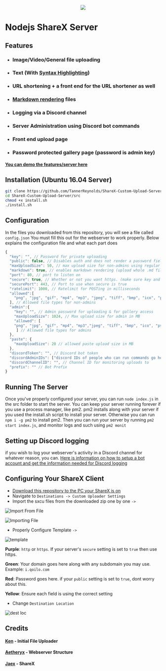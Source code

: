 <p align="center">
  <img src="https://qoilo.com/8yh8I9.gif">
</p>

# Nodejs ShareX Server
## Features

- ### Image/Video/General file uploading
- ### Text (With [Syntax Highlighting](https://highlightjs.org/))
- ### URL shortening + a front end for the URL shortener as well
- ### [Markdown rendering](https://github.com/jonschlinkert/remarkable) files
- ### Logging via a Discord channel
- ### Server Administration using Discord bot commands
- ### Front end upload page
- ### Password protected gallery page (password is admin key)

#### [You can demo the features/server here](http://155.138.230.9/)

## Installation (Ubuntu 16.04 Server)
```sh
git clone https://github.com/TannerReynolds/ShareX-Custom-Upload-Server.git
cd ShareX-Custom-Upload-Server/src
chmod +x install.sh
./install.sh
```

## Configuration

In the files you downloaded from this repository, you will see a file called `config.json` 
You must fill this out for the webserver to work properly. Below explains the configuration file and what each part does

```js
{
  "key": "", // Password for private uploading
  "public": false, // Disables auth and does not render a password field for /upload
  "maxUploadSize": 50, // max upload size for non-admins using regular key in MB
  "markdown": true, // enables markdown rendering (upload whole .md file for render)
  "port": 80, // port to listen on
  "secure": true, // Whether or not you want https. (make sure key and cert.pem are in src directory)
  "securePort": 443, // Port to use when secure is true
  "ratelimit": 1000, // Ratelimit for POSTing in milliseconds
  "allowed":[
    "png", "jpg", "gif", "mp4", "mp3", "jpeg", "tiff", "bmp", "ico", "psd", "eps", "raw", "cr2", "nef", "sr2", "orf", "svg", "wav", "webm", "aac", "flac", "ogg", "wma", "m4a", "gifv"
  ], // Allowed file types for non-admins
  "admin":{
    "key": "", // Admin password for uploading & for gallery access
    "maxUploadSize": 1024, // Max upload size for admin in MB
    "allowed": [
    "png", "jpg", "gif", "mp4", "mp3","jpeg", "tiff", "bmp", "ico", "psd", "eps", "raw", "cr2", "nef", "sr2", "orf", "svg", "wav", "webm", "aac", "flac", "ogg", "wma", "m4a", "gifv", "html"
     ] // Allowed file types for admins
  },
  "paste": {
    "maxUploadSize": 20 // allowed paste upload size in MB
  },
  "discordToken": "", // Discord bot token
  "discordAdminIDs": ["discord IDs of people who can run commands go here", "Like this"], // User IDs in an array
  "discordChannelID": "", // Channel ID for monitoring uploads to
  "prefix": "" // Bot Prefix
}
```

## Running The Server
Once you've properly configured your server, you can run `node index.js` in the src folder to start the server.
You can keep your server running forever if you use a process manager, like pm2. pm2 installs along with your server if you used the install.sh script to install your server. Otherwise you can run `npm i -g pm2` to install pm2. Then you can run your server by running `pm2 start index.js`, and monitor logs and such using `pm2 monit`

## Setting up Discord logging
if you wish to log your webserver's activity in a Discord channel for whatever reason, you can.
[Here is information on how to setup a bot account and get the information needed for Discord logging](https://github.com/reactiflux/discord-irc/wiki/Creating-a-discord-bot-&-getting-a-token)

## Configuring Your ShareX Client
 - [Download this repository to the PC your ShareX is on](https://github.com/TannerReynolds/ShareX-Custom-Upload-Server/archive/master.zip)
 - Navigate to `Destinations -> Custom Uploader Settings`
 - Import the sxcu files from the downloaded zip one by one `->`
  
  ![Import From File](https://qoilo.com/Ho38au)
  
  ![Importing File](https://qoilo.com/f3BN0R)
  
 - Properly Configure Template `->`
 
 ![template](https://qoilo.com/ZKEdQn)
 
 **Purple**: `http` or `https`. If your server's `secure` setting is set to `true` then use https.
 
 **Green**: Your domain goes here along with any subdomain you may use. Example: `i.qoilo.com`
 
 **Red**: Password goes here. if your `public` setting is set to `true`, dont worry about this.
 
 **Yellow**: Ensure each field is using the correct setting
 
 - Change `Destination Location`

![dest loc](https://qoilo.com/tDFV7n)

## Credits
#### [Ken](https://github.com/NotWeeb) - Initial File Uploader
#### [Aetheryx](https://github.com/aetheryx) - Webserver Structure
#### [Jaex](https://github.com/Jaex) - ShareX
